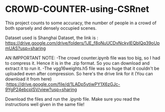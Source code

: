 # CROWD-COUNTER-using-CSRnet

This project counts to some accuracy, the number of people in a crowd of both sparsely and densely occupied scenes.

Dataset used is Shanghai Dataset, the link is :  https://drive.google.com/drive/folders/1JE_f8oNuUCDvNckyIEQbIQq39oUpmUAS?usp=sharing

AN IMPPORTANT NOTE: 
-The crowd counter.ipynb file was too big, so I had to compress it. Hence it is in the .zip format. So you can download and extract it to run it.
-The vgg16weights.h5 file was so huge that it couldn't be uploaded even after compression. So here's the drive link for it (You can download it from here)  :https://drive.google.com/file/d/1LADp5ytiwPY1X6zGJc-9YgP24ebcplSV/view?usp=sharing 

Download the files and run the .ipynb file. Make sure you read the instructions well given in the same file!
